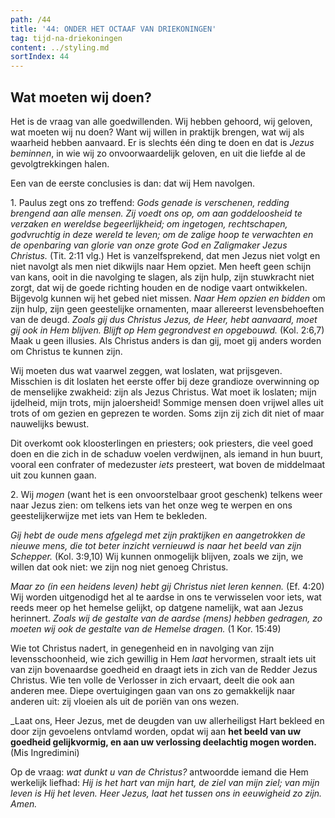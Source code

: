 ```yaml
---
path: /44
title: '44: ONDER HET OCTAAF VAN DRIEKONINGEN'
tag: tijd-na-driekoningen
content: ../styling.md
sortIndex: 44
---
```


## Wat moeten wij doen?

Het is de vraag van alle goedwillenden. Wij hebben gehoord, wij geloven, wat moeten wij nu doen? Want wij willen in praktijk brengen, wat wij als waarheid hebben aanvaard. Er is slechts één ding te doen en dat is _Jezus beminnen_, in wie wij zo onvoorwaardelijk geloven, en uit die liefde al de gevolgtrekkingen halen.

Een van de eerste conclusies is dan: dat wij Hem navolgen.

1\. Paulus zegt ons zo treffend: _Gods genade is verschenen, redding brengend aan alle mensen. Zij voedt ons op, om aan goddeloosheid te verzaken en wereldse begeerlijkheid; om ingetogen, rechtschapen, godvruchtig in deze wereld te leven; om de zalige hoop te verwachten en de openbaring van glorie van onze grote God en Zaligmaker Jezus Christus._ (Tit. 2:11 vlg.) Het is vanzelfsprekend, dat men Jezus niet volgt en niet navolgt als men niet dikwijls naar Hem opziet. Men heeft geen schijn van kans, ooit in die navolging te slagen, als zijn hulp, zijn stuwkracht niet zorgt, dat wij de goede richting houden en de nodige vaart ontwikkelen. Bijgevolg kunnen wij het gebed niet missen. _Naar Hem opzien en bidden_ om zijn hulp, zijn geen geestelijke ornamenten, maar allereerst levensbehoeften van de deugd. _Zoals gij dus Christus Jezus, de Heer, hebt aanvaard, moet gij ook in Hem blijven. Blijft op Hem gegrondvest en opgebouwd._ (Kol. 2:6,7) Maak u geen illusies. Als Christus anders is dan gij, moet gij anders
worden om Christus te kunnen zijn.

Wij moeten dus wat vaarwel zeggen, wat loslaten, wat prijsgeven. Misschien is dit loslaten het eerste offer bij deze grandioze overwinning op de menselijke zwakheid: zijn als Jezus Christus. Wat moet ik loslaten; mijn ijdelheid, mijn trots, mijn jaloersheid! Sommige mensen doen vrijwel alles uit trots of om gezien en geprezen te worden. Soms zijn zij zich dit niet of maar nauwelijks bewust.

Dit overkomt ook kloosterlingen en priesters; ook priesters, die veel goed doen en die zich in de schaduw voelen verdwijnen, als iemand in hun buurt, vooral een confrater of medezuster _iets_ presteert, wat boven de middelmaat uit zou kunnen gaan.

2\. Wij _mogen_ (want het is een onvoorstelbaar groot geschenk) telkens weer naar Jezus zien: om telkens iets van het onze weg te werpen en ons geestelijkerwijze met iets van Hem te bekleden.

_Gij hebt de oude mens afgelegd met zijn praktijken en aangetrokken de nieuwe mens, die tot beter inzicht vernieuwd is naar het beeld van zijn Schepper._ (Kol. 3:9,10) Wij kunnen onmogelijk blijven, zoals we zijn, we willen dat ook niet: we zijn nog niet genoeg Christus.

_Maar zo (in een heidens leven) hebt gij Christus niet leren kennen._ (Ef. 4:20) Wij worden uitgenodigd het al te aardse in ons te verwisselen voor iets, wat reeds meer op het hemelse gelijkt, op datgene namelijk, wat aan Jezus herinnert. _Zoals wij de gestalte van de aardse (mens) hebben gedragen, zo moeten wij ook de gestalte van de Hemelse dragen._ (1 Kor. 15:49)

Wie tot Christus nadert, in genegenheid en in navolging van zijn levensschoonheid, wie zich gewillig in Hem _laat_ hervormen, straalt iets uit van zijn bovenaardse goedheid en draagt iets in zich van de Redder Jezus Christus. Wie ten volle de Verlosser in zich ervaart, deelt die ook aan anderen mee. Diepe overtuigingen gaan van ons zo gemakkelijk naar anderen uit: zij vloeien als uit de poriën van ons wezen.

_Laat ons, Heer Jezus, met de deugden van uw allerheiligst Hart bekleed en door zijn gevoelens ontvlamd worden, opdat wij aan __het beeld van uw goedheid gelijkvormig, en aan uw verlossing deelachtig mogen worden.__ (Mis Ingredimini)

Op de vraag: _wat dunkt u van de Christus?_ antwoordde iemand die Hem werkelijk liefhad: _Hij is het hart van mijn hart, de ziel van mijn ziel; van mijn leven is Hij het leven._ _Heer Jezus, laat het tussen ons in eeuwigheid zo zijn. Amen._
